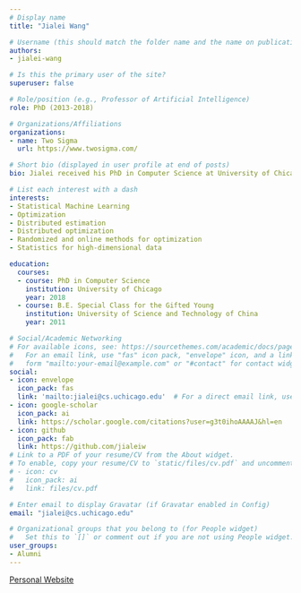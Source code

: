 ```yaml
---
# Display name
title: "Jialei Wang"

# Username (this should match the folder name and the name on publications)
authors:
- jialei-wang

# Is this the primary user of the site?
superuser: false

# Role/position (e.g., Professor of Artificial Intelligence)
role: PhD (2013-2018)

# Organizations/Affiliations
organizations:
- name: Two Sigma
  url: https://www.twosigma.com/

# Short bio (displayed in user profile at end of posts)
bio: Jialei received his PhD in Computer Science at University of Chicago in June 2019. His advisors were Nathan Srebro and Mladen Kolar.

# List each interest with a dash
interests:
- Statistical Machine Learning
- Optimization
- Distributed estimation
- Distributed optimization
- Randomized and online methods for optimization
- Statistics for high-dimensional data

education:
  courses:
  - course: PhD in Computer Science
    institution: University of Chicago
    year: 2018
  - course: B.E. Special Class for the Gifted Young
    institution: University of Science and Technology of China
    year: 2011

# Social/Academic Networking
# For available icons, see: https://sourcethemes.com/academic/docs/page-builder/#icons
#   For an email link, use "fas" icon pack, "envelope" icon, and a link in the
#   form "mailto:your-email@example.com" or "#contact" for contact widget.
social:
- icon: envelope
  icon_pack: fas
  link: 'mailto:jialei@cs.uchicago.edu'  # For a direct email link, use "mailto:test@example.org".
- icon: google-scholar
  icon_pack: ai
  link: https://scholar.google.com/citations?user=g3t0ihoAAAAJ&hl=en
- icon: github
  icon_pack: fab
  link: https://github.com/jialeiw
# Link to a PDF of your resume/CV from the About widget.
# To enable, copy your resume/CV to `static/files/cv.pdf` and uncomment the lines below.
# - icon: cv
#   icon_pack: ai
#   link: files/cv.pdf

# Enter email to display Gravatar (if Gravatar enabled in Config)
email: "jialei@cs.uchicago.edu"

# Organizational groups that you belong to (for People widget)
#   Set this to `[]` or comment out if you are not using People widget.
user_groups:
- Alumni
---
```


[Personal Website](https://jialeiw.github.io/index.html)
